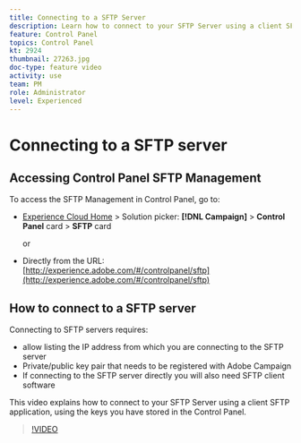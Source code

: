 ```yaml
---
title: Connecting to a SFTP Server
description: Learn how to connect to your SFTP Server using a client SFTP application, using the keys you have stored in the Control Panel.
feature: Control Panel
topics: Control Panel
kt: 2924
thumbnail: 27263.jpg
doc-type: feature video
activity: use
team: PM
role: Administrator
level: Experienced
---
```


# Connecting to a SFTP server

## Accessing Control Panel SFTP Management

To access the SFTP Management in Control Panel, go to:

* [Experience Cloud Home](https://experience.adobe.com/#/home) > Solution picker: **[!DNL Campaign]** > **Control Panel** card > **SFTP** card
  
  or
* Directly from the URL: [http://experience.adobe.com/#/controlpanel/sftp](http://experience.adobe.com/#/controlpanel/sftp)

## How to connect to a SFTP server

Connecting to SFTP servers requires:

* allow listing the IP address from which you are connecting to the SFTP server  
* Private/public key pair that needs to be registered with Adobe Campaign
* If connecting to the SFTP server directly you will also need SFTP client software

This video explains how to connect to your SFTP Server using a client SFTP application, using the keys you have stored in the Control Panel.

>[!VIDEO](https://video.tv.adobe.com/v/27263?quality=12)
